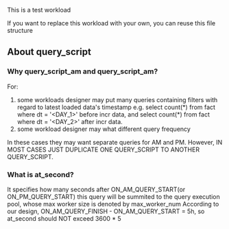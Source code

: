 This is a test workload

If you want to replace this workload with your own, you can reuse this file structure

## About query_script

### Why query_script_am and query_script_am?
For:

 1. some workloads designer may put many queries containing filters with regard to latest loaded data's timestamp
 e.g. select count(\*) from fact where dt = '<DAY_1>' before incr data,
 and select count(\*) from fact where dt = '<DAY_2>' after incr data.
 2. some workload designer may what different query frequency

 In these cases they may want separate queries for AM and PM.
 However, IN MOST CASES JUST DUPLICATE ONE QUERY_SCRIPT TO ANOTHER QUERY_SCRIPT.

### What is at_second?
It specifies how many seconds after ON_AM_QUERY_START(or ON_PM_QUERY_START) this query will be summited to the
query execution pool, whose max worker size is denoted by max_worker_num
According to our design, ON_AM_QUERY_FINISH - ON_AM_QUERY_START = 5h, so at_second should NOT exceed 3600 * 5

